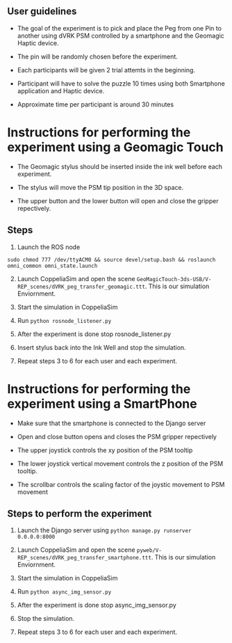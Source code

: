## User guidelines

- The goal of the experiment is to pick and place the Peg from one Pin to another using dVRK PSM controlled by a smartphone and the Geomagic Haptic device.

- The pin will be randomly chosen before the experiment.

- Each participants will be given 2 trial attemts in the beginning.

- Participant will have to solve the puzzle 10 times using both Smartphone application and Haptic device.

- Approximate time per participant is around 30 minutes

# Instructions for performing the experiment using a Geomagic Touch

- The Geomagic stylus should be inserted inside the ink well before each experiment.

- The stylus will move the PSM tip position in the 3D space.

- The upper button and the lower button will open and close the gripper repectively.

## Steps

1. Launch the ROS node

```
sudo chmod 777 /dev/ttyACM0 && source devel/setup.bash && roslaunch omni_common omni_state.launch
```

2. Launch CoppeliaSim and open the scene `GeoMagicTouch-3ds-USB/V-REP_scenes/dVRK_peg_transfer_geomagic.ttt`. This is our simulation Enviornment.

3. Start the simulation in CoppeliaSim

4. Run `python rosnode_listener.py`

5. After the experiment is done stop rosnode_listener.py

6. Insert stylus back into the Ink Well and stop the simulation.

7. Repeat steps 3 to 6 for each user and each experiment.

# Instructions for performing the experiment using a SmartPhone

- Make sure that the smartphone is connected to the Django server

- Open and close button opens and closes the PSM gripper repectively

- The upper joystick controls the xy position of the PSM tooltip

- The lower joystick vertical movement controls the z position of the PSM tooltip.

- The scrollbar controls the scaling factor of the joystic movement to PSM movement

## Steps to perform the experiment

1. Launch the Django server using `python manage.py runserver 0.0.0.0:8000`

2. Launch CoppeliaSim and open the scene `pyweb/V-REP_scenes/dVRK_peg_transfer_smartphone.ttt`. This is our simulation Enviornment.

3. Start the simulation in CoppeliaSim

4. Run `python async_img_sensor.py`

5. After the experiment is done stop async_img_sensor.py

6. Stop the simulation.

7. Repeat steps 3 to 6 for each user and each experiment.

